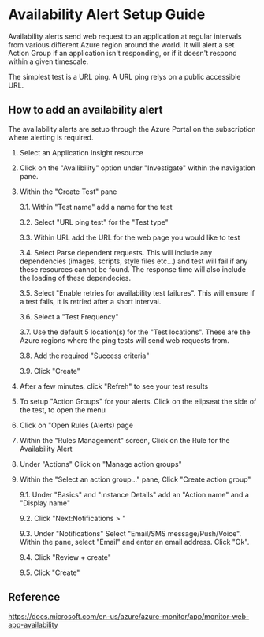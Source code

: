# Availability Alert Setup Guide

Availability alerts send web request to an application at regular intervals from various different Azure region around the world. It will alert a set Action Group if an application isn't responding, or if it doesn't respond within a given timescale.

The simplest test is a URL ping. A URL ping relys on a public accessible URL.

## How to add an availability alert

The availability alerts are setup through the Azure Portal on the subscription where alerting is required.

1. Select an Application Insight resource
2. Click on the "Availibility" option under "Investigate" within the navigation pane.
3. Within the "Create Test" pane

    3.1. Within "Test name" add a name for the test

    3.2. Select "URL ping test" for the "Test type"

    3.3. Within URL add the URL for the web page you would like to test

    3.4. Select Parse dependent requests. This will include any dependencies (images, scripts, style files etc...) and test will fail if any these resources cannot be found. The response time will also include the loading of these dependecies.

    3.5. Select "Enable retries for availability test failures". This will ensure if a test fails, it is retried after a short interval.

    3.6. Select a "Test Frequency"

    3.7. Use the default 5 location(s) for the "Test locations". These are the Azure regions where the ping tests will send web requests from.

    3.8. Add the required "Success criteria"

    3.9. Click "Create"

4. After a few minutes, click "Refreh" to see your test results

5. To setup "Action Groups" for your alerts. Click on the elipseat the side of the test, to open the menu

6. Click on "Open Rules (Alerts) page

7. Within the "Rules Management" screen, Click on the Rule for the Availability Alert

8. Under "Actions" Click on "Manage action groups"

9. Within the "Select an action group..." pane, Click "Create action group"

    9.1. Under "Basics" and "Instance Details" add an "Action name" and a "Display name"

    9.2. Click "Next:Notifications > "

    9.3. Under "Notifications" Select "Email/SMS message/Push/Voice". Within the pane, select "Email" and enter an email address. Click "Ok".

    9.4. Click "Review + create"

    9.5. Click "Create"

## Reference 

https://docs.microsoft.com/en-us/azure/azure-monitor/app/monitor-web-app-availability


